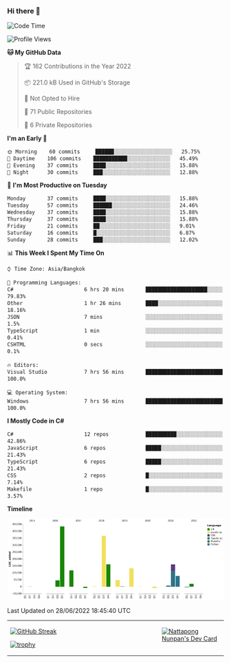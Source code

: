 ### Hi there 👋

<!--START_SECTION:waka-->
![Code Time](http://img.shields.io/badge/Code%20Time-0%20secs-blue)

![Profile Views](http://img.shields.io/badge/Profile%20Views-0-blue)

**🐱 My GitHub Data** 

> 🏆 162 Contributions in the Year 2022
 > 
> 📦 221.0 kB Used in GitHub's Storage 
 > 
> 🚫 Not Opted to Hire
 > 
> 📜 71 Public Repositories 
 > 
> 🔑 6 Private Repositories  
 > 
**I'm an Early 🐤** 

```text
🌞 Morning    60 commits     ██████░░░░░░░░░░░░░░░░░░░   25.75% 
🌆 Daytime    106 commits    ███████████░░░░░░░░░░░░░░   45.49% 
🌃 Evening    37 commits     ████░░░░░░░░░░░░░░░░░░░░░   15.88% 
🌙 Night      30 commits     ███░░░░░░░░░░░░░░░░░░░░░░   12.88%

```
📅 **I'm Most Productive on Tuesday** 

```text
Monday       37 commits     ████░░░░░░░░░░░░░░░░░░░░░   15.88% 
Tuesday      57 commits     ██████░░░░░░░░░░░░░░░░░░░   24.46% 
Wednesday    37 commits     ████░░░░░░░░░░░░░░░░░░░░░   15.88% 
Thursday     37 commits     ████░░░░░░░░░░░░░░░░░░░░░   15.88% 
Friday       21 commits     ██░░░░░░░░░░░░░░░░░░░░░░░   9.01% 
Saturday     16 commits     █░░░░░░░░░░░░░░░░░░░░░░░░   6.87% 
Sunday       28 commits     ███░░░░░░░░░░░░░░░░░░░░░░   12.02%

```


📊 **This Week I Spent My Time On** 

```text
⌚︎ Time Zone: Asia/Bangkok

💬 Programming Languages: 
C#                       6 hrs 20 mins       ████████████████████░░░░░   79.83% 
Other                    1 hr 26 mins        ████░░░░░░░░░░░░░░░░░░░░░   18.16% 
JSON                     7 mins              ░░░░░░░░░░░░░░░░░░░░░░░░░   1.5% 
TypeScript               1 min               ░░░░░░░░░░░░░░░░░░░░░░░░░   0.41% 
CSHTML                   0 secs              ░░░░░░░░░░░░░░░░░░░░░░░░░   0.1%

🔥 Editors: 
Visual Studio            7 hrs 56 mins       █████████████████████████   100.0%

💻 Operating System: 
Windows                  7 hrs 56 mins       █████████████████████████   100.0%

```

**I Mostly Code in C#** 

```text
C#                       12 repos            ██████████░░░░░░░░░░░░░░░   42.86% 
JavaScript               6 repos             █████░░░░░░░░░░░░░░░░░░░░   21.43% 
TypeScript               6 repos             █████░░░░░░░░░░░░░░░░░░░░   21.43% 
CSS                      2 repos             █░░░░░░░░░░░░░░░░░░░░░░░░   7.14% 
Makefile                 1 repo              █░░░░░░░░░░░░░░░░░░░░░░░░   3.57%

```


**Timeline**

![Chart not found](https://raw.githubusercontent.com/aixasz/aixasz/main/charts/bar_graph.png) 


 Last Updated on 28/06/2022 18:45:40 UTC
<!--END_SECTION:waka-->

<table>
<tr>
<td width="70%" valign="top">
 
 [![GitHub Streak](http://github-readme-streak-stats.herokuapp.com?user=aixasz&theme=github-dark&hide_border=true&date_format=%5BY%20%5DM%20j)](https://git.io/streak-stats)

 [![trophy](https://github-profile-trophy.vercel.app/?username=aixasz&theme=onedark)](https://github.com/ryo-ma/github-profile-trophy)
 </td>
<td width="30%" valign="top">
 
<a href="https://app.daily.dev/aixasz"><img src="https://api.daily.dev/devcards/403207936e6547c9a85ea449e9f3abe8.png?r=re8" alt="Nattapong Nunpan's Dev Card"/></a>

 </td>
</tr>
</table>
 
